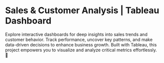 # Sales & Customer Analysis | Tableau Dashboard
Explore interactive dashboards for deep insights into sales trends and customer behavior. Track performance, uncover key patterns, and make data-driven decisions to enhance business growth. Built with Tableau, this project empowers you to visualize and analyze critical metrics effortlessly. 🚀
